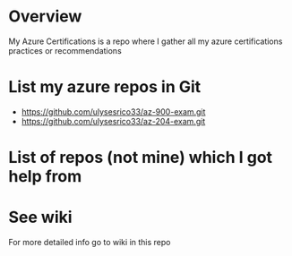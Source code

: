 # Overview

My Azure Certifications is a repo where I gather all my azure certifications practices or recommendations

# List my azure repos in Git

- https://github.com/ulysesrico33/az-900-exam.git
- https://github.com/ulysesrico33/az-204-exam.git

# List of repos (not mine) which I got help from


# See wiki

For more detailed info go to wiki in this repo

